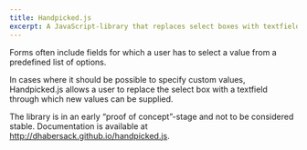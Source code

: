 ```yaml
---
title: Handpicked.js
excerpt: A JavaScript-library that replaces select boxes with textfields on demand, enabling users to add new values to a selection on the fly.
---
```

Forms often include fields for which a user has to select a value from a predefined list of options.

In cases where it should be possible to specify custom values, Handpicked.js allows a user to replace the select box with a textfield through which new values can be supplied.

The library is in an early “proof of concept”-stage and not to be considered stable. Documentation is available at <http://dhabersack.github.io/handpicked.js>.